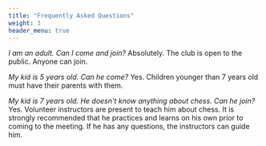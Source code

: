```yaml
---
title: "Frequently Asked Questions"
weight: 3
header_menu: true
---
```


_I am an adult. Can I come and join?_ 
Absolutely. The club is open to the public. Anyone can join.

_My kid is 5 years old. Can he come?_ 
Yes. Children younger than 7 years old must have their parents with them. 

_My kid is 7 years old. He doesn't know anything about chess. Can he join?_
Yes. Volunteer instructors are present to teach him about chess. It is strongly recommended that he practices and learns on his own prior to coming to the meeting. 
If he has any questions, the instructors can guide him. 
